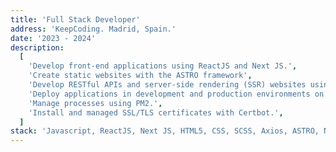 ```yaml
---
title: 'Full Stack Developer'
address: 'KeepCoding. Madrid, Spain.'
date: '2023 - 2024'
description:
  [
    'Develop front-end applications using ReactJS and Next JS.',
    'Create static websites with the ASTRO framework',
    'Develop RESTful APIs and server-side rendering (SSR) websites using Node.js and Express',
    'Deploy applications in development and production environments on EC2 instances, using NGINX as a web server and reverse proxy.',
    'Manage processes using PM2.',
    'Install and managed SSL/TLS certificates with Certbot.',
  ]
stack: 'Javascript, ReactJS, Next JS, HTML5, CSS, SCSS, Axios, ASTRO, Node.js, Express, DNS, NGINX, PM2, Certbot, AWS (EC2).'
---
```

